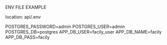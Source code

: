 ENV FILE EXAMPLE

location: api/.env

POSTGRES_PASSWORD=admin
POSTGRES_USER=admin
POSTGRES_DB=postgres
APP_DB_USER=facily_user
APP_DB_NAME=facily
APP_DB_PASS=facily

